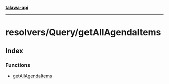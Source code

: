 [**talawa-api**](../../../README.md)

***

# resolvers/Query/getAllAgendaItems

## Index

### Functions

- [getAllAgendaItems](functions/getAllAgendaItems.md)
